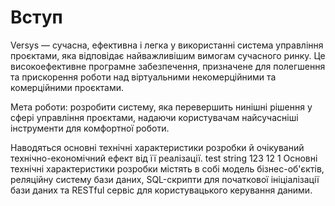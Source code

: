 # Вступ

Versys — сучасна, ефективна і легка у використанні система управління проєктами, яка відповідає найважливішим вимогам сучасного ринку. Це високоефективне програмне забезпечення, призначене для полегшення та прискорення роботи над віртуальними некомерційними та комерційними проєктами.

Мета роботи: розробити систему, яка перевершить нинішні рішення у сфері управління проєктами, надаючи користувачам найсучасніші інструменти для комфортної роботи.




Наводяться
основні технічні характеристики розробки й очікуваний технічно-економічний ефект
від її реалізації. 
test string
123
12
1
Основні технічні характеристики розробки містять в собі модель бізнес-об'єктів, реляційну систему бази даних, SQL-скрипти для початкової ініціалізації бази даних та RESTful сервіс для користувацького керування даними.

